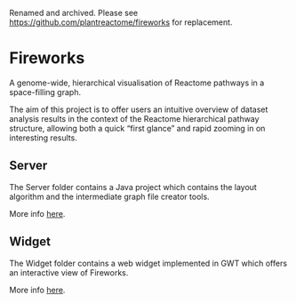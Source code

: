 Renamed and archived. Please see https://github.com/plantreactome/fireworks for replacement.

# Fireworks
A genome-wide, hierarchical visualisation of Reactome pathways in a space-filling graph.

The aim of this project is to offer users an intuitive overview of dataset analysis results in the context of the Reactome hierarchical pathway structure, allowing both a quick “first glance” and rapid zooming in on interesting results. 

## Server
The Server folder contains a Java project which contains the layout algorithm and the intermediate graph file creator tools.

More info [here](Server).

## Widget
The Widget folder contains a web widget implemented in GWT which offers an interactive view of Fireworks.

More info [here](Widget).
